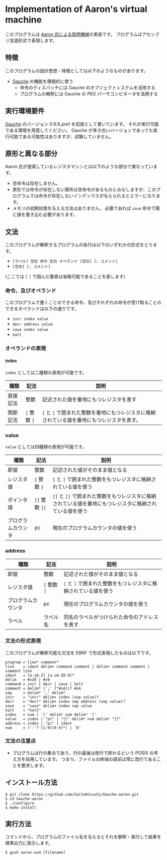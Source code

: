 # Implementation of Aaron's virtual machine

このプログラムは [Aaron 氏による仮想機械](https://takumim97.hatenablog.com/entry/2019/09/10/091018)の実装です。
プログラムはアセンブリ言語形式で表現します。

## 特徴
このプログラムの設計思想・特徴としては以下のようなものがあります。

- [Gauche](http://practical-scheme.net/gauche/index-j.html) の機能を積極的に使う
    - 命令のディスパッチには Gauche のオブジェクトシステムを活用する
    - プログラムの解釈には Gauche の PEG パーサコンビネータを活用する

## 実行環境要件

[Gauche](http://practical-scheme.net/gauche/index-j.html) のバージョン 0.9.9_pre1 を前提として書いています。
それが実行可能である環境を用意してください。
Gauche が多少古いバージョンであっても実行可能である可能性はありますが、試験していません。

## 原形と異なる部分

Aaron 氏が提案しているレジスタマシンとは以下のような部分で異なっています。

- 空命令は存在しません。
- 原形では命令が存在しない箇所は空命令があるものとみなしますが、このプログラムでは命令が存在しないインデックスが与えられるとエラーになります。
- メモリの初期状態を与える方法はありません。 必要であれば `save` 命令で陽に値を書き込む必要があります。

## 文法

このプログラムが解釈するプログラムの各行は以下のいずれかの形式をとります。

- `[ラベル] 空白 命令 空白 オペランド [空白] [; コメント]`
- `[空白] [; コメント]`

(ここでは `[` `]` で囲んだ要素は省略可能であることを表します) 

### 命令、及びオペランド

このプログラムで書くことのできる命令、及びそれぞれの命令が受け取ることのできるオペランドは以下の通りです。

- `incr index value`
- `decr address value`
- `save index value`
- `halt`

### オペランドの表現

#### index

`index` としては二種類の表現が可能です。

|種類|記法|説明|
|---|---|---|
|直接記法|整数|記述された値を番地にもつレジスタを表す|
|関節記法| `[` 整数 `]` | `[` と `]` で囲まれた整数を番地にもつレジスタに格納されている値を番地にもつレジスタを表す。

### value

`value` としては四種類の表現が可能です。

|種類|記法|説明|
|---|---|---|
|即値|整数|記述された値がそのまま値となる|
|レジスタ値| `[` 整数 `]` | `[` と `]` で囲まれた整数をもつレジスタに格納されている値を使う|
|ポインタ値| `[[` 整数 `]]` | `[[` と `]]` で囲まれた整数をもつレジスタに格納されている値を番地にもつレジスタに格納されている値を使う|
|プログラムカウンタ|pc|現在のプログラムカウンタの値を使う|


### address

|種類|記法|説明|
|---|---|---|
|即値|整数|記述された値がそのまま値となる|
|レジスタ値| `[` 整数 `]` | `[` と `]` で囲まれた整数をもつレジスタに格納されている値を使う|
|プログラムカウンタ|pc|現在のプログラムカウンタの値を使う|
|ラベル|ラベル名|同名のラベルがつけられた命令のアドレスを表す|

### 文法の形式表現

このプログラムが解釈可能な文法を EBNF で形式表現したものは以下です。

```
program = line* comment*
line    = ident delim+ command comment | delim+ command comment | comment line
ident   = [a-zA-Z] [a-zA-Z0-9]*
delim   = #x20 | #x9
command = incr | decr | save | halt
comment = delim* (';' [^#xA])? #xA
sep     = delim* ',' delim*
incr    = "incr" delim+ index (sep value)?
decr    = "decr" delim+ index sep address (sep value)?
save    = "save" delim+ index sep value
halt    = "halt"
index   = num | '[' delim* num delim* ']'
value   = index | "pc" | "[[" delim* num delim* "]]" 
address = index | "pc" | ident
num     = ('-'? [1-9][0-9]*) | '0'
```

### 文法の注意点
- プログラムは行の集合であり、行の最後は改行で終わるという POSIX の考え方を採用しています。 つまり、ファイルの終端の直前は常に改行であることを要求します。

## インストール方法

```console
$ git clone https://github.com/SaitoAtsushi/Gauche-aaron.git
$ cd Gauche-aaron
$ ./configure
$ make install
```

## 実行方法

コマンドから、プログラムのファイル名を与えるとそれを解釈・実行して結果を標準出力に表示します。

```console
$ gosh aaron-asm [filename]
```
